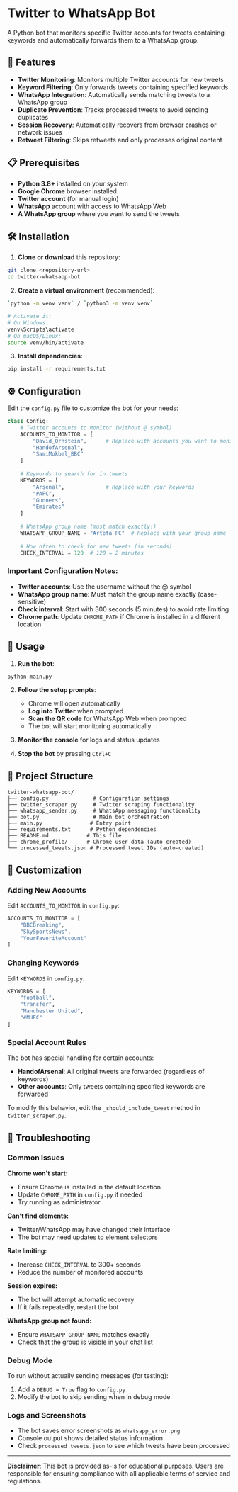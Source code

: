 # Twitter to WhatsApp Bot

A Python bot that monitors specific Twitter accounts for tweets containing keywords and automatically forwards them to a WhatsApp group.

## 🚀 Features

- **Twitter Monitoring**: Monitors multiple Twitter accounts for new tweets
- **Keyword Filtering**: Only forwards tweets containing specified keywords
- **WhatsApp Integration**: Automatically sends matching tweets to a WhatsApp group
- **Duplicate Prevention**: Tracks processed tweets to avoid sending duplicates
- **Session Recovery**: Automatically recovers from browser crashes or network issues
- **Retweet Filtering**: Skips retweets and only processes original content

## 📋 Prerequisites

- **Python 3.8+** installed on your system
- **Google Chrome** browser installed
- **Twitter account** (for manual login)
- **WhatsApp** account with access to WhatsApp Web
- **A WhatsApp group** where you want to send the tweets

## 🛠 Installation

1. **Clone or download** this repository:
```bash
git clone <repository-url>
cd twitter-whatsapp-bot
```

2. **Create a virtual environment** (recommended):
```bash
`python -m venv venv` / `python3 -m venv venv`

# Activate it:
# On Windows:
venv\Scripts\activate
# On macOS/Linux:
source venv/bin/activate
```

3. **Install dependencies**:
```bash
pip install -r requirements.txt
```

## ⚙️ Configuration

Edit the `config.py` file to customize the bot for your needs:

```python
class Config:
    # Twitter accounts to monitor (without @ symbol)
    ACCOUNTS_TO_MONITOR = [
        "David_Ornstein",      # Replace with accounts you want to monitor
        "HandofArsenal", 
        "SamiMokbel_BBC"
    ]
    
    # Keywords to search for in tweets
    KEYWORDS = [
        "Arsenal",             # Replace with your keywords
        "#AFC",
        "Gunners",
        "Emirates"
    ]
    
    # WhatsApp group name (must match exactly!)
    WHATSAPP_GROUP_NAME = "Arteta FC"  # Replace with your group name
    
    # How often to check for new tweets (in seconds)
    CHECK_INTERVAL = 120  # 120 = 2 minutes
```

### Important Configuration Notes:

- **Twitter accounts**: Use the username without the @ symbol
- **WhatsApp group name**: Must match the group name exactly (case-sensitive)
- **Check interval**: Start with 300 seconds (5 minutes) to avoid rate limiting
- **Chrome path**: Update `CHROME_PATH` if Chrome is installed in a different location

## 🚀 Usage

1. **Run the bot**:
```bash
python main.py
```

2. **Follow the setup prompts**:
   - Chrome will open automatically
   - **Log into Twitter** when prompted
   - **Scan the QR code** for WhatsApp Web when prompted
   - The bot will start monitoring automatically

3. **Monitor the console** for logs and status updates

4. **Stop the bot** by pressing `Ctrl+C`

## 📁 Project Structure

```
twitter-whatsapp-bot/
├── config.py              # Configuration settings
├── twitter_scraper.py     # Twitter scraping functionality
├── whatsapp_sender.py     # WhatsApp messaging functionality
├── bot.py                 # Main bot orchestration
├── main.py               # Entry point
├── requirements.txt      # Python dependencies
├── README.md            # This file
├── chrome_profile/      # Chrome user data (auto-created)
└── processed_tweets.json # Processed tweet IDs (auto-created)
```

## 🔧 Customization

### Adding New Accounts
Edit `ACCOUNTS_TO_MONITOR` in `config.py`:
```python
ACCOUNTS_TO_MONITOR = [
    "BBCBreaking",
    "SkySportsNews",
    "YourFavoriteAccount"
]
```

### Changing Keywords
Edit `KEYWORDS` in `config.py`:
```python
KEYWORDS = [
    "football",
    "transfer",
    "Manchester United",
    "#MUFC"
]
```

### Special Account Rules
The bot has special handling for certain accounts:
- **HandofArsenal**: All original tweets are forwarded (regardless of keywords)
- **Other accounts**: Only tweets containing specified keywords are forwarded

To modify this behavior, edit the `_should_include_tweet` method in `twitter_scraper.py`.

## 🐛 Troubleshooting

### Common Issues

**Chrome won't start:**
- Ensure Chrome is installed in the default location
- Update `CHROME_PATH` in `config.py` if needed
- Try running as administrator

**Can't find elements:**
- Twitter/WhatsApp may have changed their interface
- The bot may need updates to element selectors

**Rate limiting:**
- Increase `CHECK_INTERVAL` to 300+ seconds
- Reduce the number of monitored accounts

**Session expires:**
- The bot will attempt automatic recovery
- If it fails repeatedly, restart the bot

**WhatsApp group not found:**
- Ensure `WHATSAPP_GROUP_NAME` matches exactly
- Check that the group is visible in your chat list

### Debug Mode

To run without actually sending messages (for testing):
1. Add a `DEBUG = True` flag to `config.py`
2. Modify the bot to skip sending when in debug mode

### Logs and Screenshots

- The bot saves error screenshots as `whatsapp_error.png`
- Console output shows detailed status information
- Check `processed_tweets.json` to see which tweets have been processed

---

**Disclaimer**: This bot is provided as-is for educational purposes. Users are responsible for ensuring compliance with all applicable terms of service and regulations.